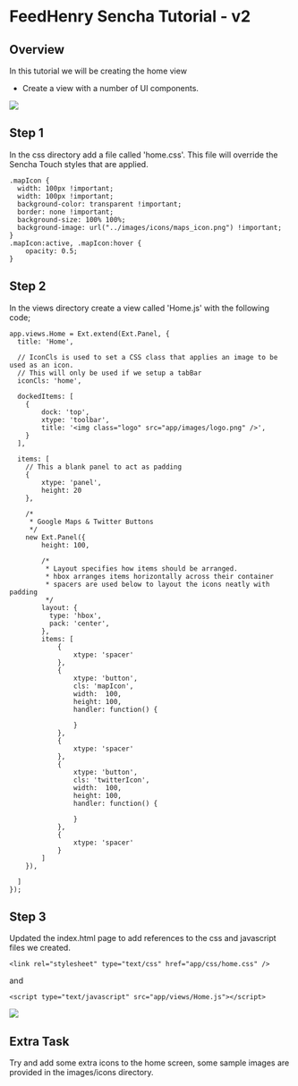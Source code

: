 # FeedHenry Sencha Tutorial - v2

## Overview

In this tutorial we will be creating the home view

* Create a view with a number of UI components.

![](https://github.com/feedhenry/Training-Demo-App/raw/v1/docs/HomeView.png)

## Step 1

In the css directory add a file called 'home.css'. This file will override the Sencha Touch styles that are applied.

	.mapIcon {
	  width: 100px !important;
	  width: 100px !important;
	  background-color: transparent !important;
	  border: none !important;
	  background-size: 100% 100%;
	  background-image: url("../images/icons/maps_icon.png") !important;
	}
	.mapIcon:active, .mapIcon:hover {
		opacity: 0.5;
	}

## Step 2

In the views directory create a view called 'Home.js' with the following code;

	app.views.Home = Ext.extend(Ext.Panel, {
	  title: 'Home',

	  // IconCls is used to set a CSS class that applies an image to be used as an icon.
  	  // This will only be used if we setup a tabBar
	  iconCls: 'home',

	  dockedItems: [
	  	{
	  		dock: 'top',
	  		xtype: 'toolbar',
	  		title: '<img class="logo" src="app/images/logo.png" />',
	  	}
	  ],

	  items: [
	    // This a blank panel to act as padding
	    {
	  		xtype: 'panel',
	  		height: 20
	  	},

	  	/* 
	  	 * Google Maps & Twitter Buttons
	  	 */
	  	new Ext.Panel({
	  		height: 100,

	  		/*
  		 	 * Layout specifies how items should be arranged.
  		 	 * hbox arranges items horizontally across their container
  		 	 * spacers are used below to layout the icons neatly with padding
  		 	 */
	  		layout: {
		      type: 'hbox',
		      pack: 'center',  
		    },
		    items: [
		    	{
			  		xtype: 'spacer'
			  	},
			  	{
			  		xtype: 'button',
			  		cls: 'mapIcon',
			  		width:  100,
			  		height: 100,
			  		handler: function() {
			  			
			  		}
			  	},
			  	{
			  		xtype: 'spacer'
			  	},
			  	{
			  		xtype: 'button',
			  		cls: 'twitterIcon',
			  		width:  100,
			  		height: 100,
			  		handler: function() {
			  			
			  		}
			  	},
			  	{
			  		xtype: 'spacer'
			  	}
		    ]
	  	}),

	  ]
	});

## Step 3

Updated the index.html page to add references to the css and javascript files we created.

	<link rel="stylesheet" type="text/css" href="app/css/home.css" />

and

	<script type="text/javascript" src="app/views/Home.js"></script>

![](https://github.com/feedhenry/Training-Demo-App/blob/v2/docs/HomeView.png?raw=true)

## Extra Task

Try and add some extra icons to the home screen, some sample images are provided in the images/icons directory.

